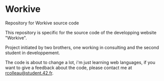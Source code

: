 # Workive
Repository for Workive source code

This repository is specific for the source code of the developping website "Workive".

Project initiated by two brothers, one working in consulting and the second student in developpement.

The code is about to change a lot, i'm just learning web languages, if you want to give a feedback about the code, please contact me at rcolleau@student.42.fr.